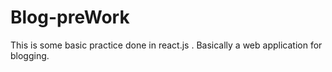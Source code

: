 # Blog-preWork
This is some basic practice done in react.js . Basically a web application for blogging. 
